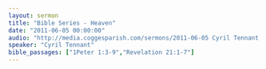 ```yaml
---
layout: sermon
title: "Bible Series - Heaven"
date: "2011-06-05 00:00:00"
audio: "http://media.coggesparish.com/sermons/2011-06-05 Cyril Tennant.mp3"
speaker: "Cyril Tennant"
bible_passages: ["1Peter 1:3-9","Revelation 21:1-7"]
---
```

